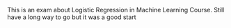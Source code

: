 This is an exam about Logistic Regression in Machine Learning Course.
Still have a long way to go but it was a good start
